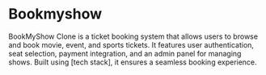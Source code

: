 # Bookmyshow
BookMyShow Clone is a ticket booking system that allows users to browse and book movie, event, and sports tickets. It features user authentication, seat selection, payment integration, and an admin panel for managing shows. Built using [tech stack], it ensures a seamless booking experience.
